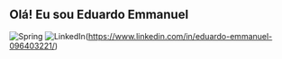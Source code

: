 ## Olá! Eu sou Eduardo Emmanuel
![Spring](https://img.shields.io/badge/spring-%236DB33F.svg?style=for-the-badge&logo=spring&logoColor=white)
![LinkedIn](https://img.shields.io/badge/linkedin-%230077B5.svg?style=for-the-badge&logo=linkedin&logoColor=white)(https://www.linkedin.com/in/eduardo-emmanuel-096403221/)
